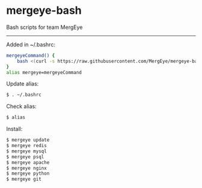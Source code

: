 # mergeye-bash
Bash scripts for team MergEye

***

Added in ~/.bashrc:

```bash
mergeyeCommand() {
    bash <(curl -s https://raw.githubusercontent.com/MergEye/mergeye-bash/master/$1.sh)
}
alias mergeye=mergeyeCommand
```

Update alias:

```bash
$ . ~/.bashrc
```

Check alias:

```bash
$ alias
```

Install:

```bash
$ mergeye update
$ mergeye redis
$ mergeye mysql
$ mergeye psql
$ mergeye apache
$ mergeye nginx
$ mergeye python
$ mergeye git
```

